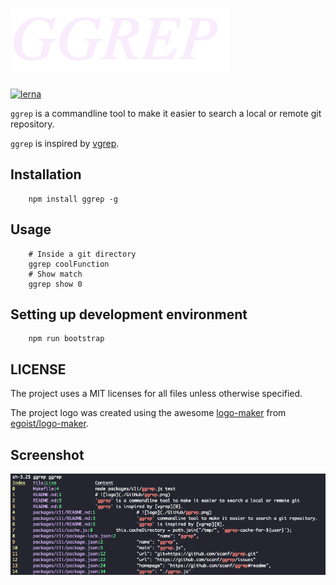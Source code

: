 # ![logo](./static/ggrep.png)

[![lerna](https://img.shields.io/badge/maintained%20with-lerna-cc00ff.svg)](https://lernajs.io/)

`ggrep` is a commandline tool to make it easier to search a local or remote git
repository.

`ggrep` is inspired by [vgrep][0].

## Installation

        npm install ggrep -g 

## Usage

        # Inside a git directory
        ggrep coolFunction
        # Show match
        ggrep show 0

## Setting up development environment

        npm run bootstrap

## LICENSE

The project uses a MIT licenses for all files unless otherwise specified.

The project logo was created using the awesome [logo-maker](https://logo-maker.egoist.sh/) from [egoist/logo-maker](https://github.com/egoist/logo-maker).

[0]: https://github.com/vrothberg/vgrep

## Screenshot

![screenshot](./static/screenshot.png)
